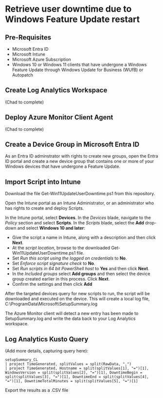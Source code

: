 # Retrieve user downtime due to Windows Feature Update restart

## Pre-Requisites

- Microsoft Entra ID
- Microsoft Intune
- Microsoft Azure Subscription 
- Windows 10 or Windows 11 clients that have undergone a Windows Feature Update through Windows Update for Business (WUfB) or Autopatch

## Create Log Analytics Workspace
(Chad to complete)

## Deploy Azure Monitor Client Agent
(Chad to complete)

## Create a Device Group in Microsoft Entra ID

As an Entra ID adminstrator with rights to create new groups, open the Entra ID portal and create a new device group that contains one or more of your Windows devices that have undergone a Feature Update.  

## Import Script into Intune

Download the file Get-Win11UpdateUserDowntime.ps1 from this repository.

Open the Intune portal as an Intune Administrator, or an administrator who has rights to create and deploy Scripts.

In the Intune portal, select **Devices**. In the *Devices* blade, navigate to the *Policy* section and select **Scripts**. In the *Scripts* blade, select the **Add** drop-down and select **Windows 10 and later**:

- Give the script a name in Intune, along with a description and then click **Next**.
- At the *script location*, browse to the downloaded Get-Win11UpdateUserDowntime.ps1 file.
- Set *Run this script using the logged on credentials* to **No**.
- Set *Enforce script signature check* to **No**.
- Set *Run scripts in 64 bit PowerShell host* to **Yes** and then click **Next**.
- In the *Included groups* select **Add groups** and then select the device group created earlier in this process. Click **Next**.
- Confirm the settings and then click **Add**

After the targeted devices query for new scripts to run, the script will be downloaded and executed on the device. This will create a local log file, C:\ProgramData\Microsoft\SetupSummary.log

The Azure Monitor client will detect a new entry has been made to SetupSummary.log and write the data back to your Log Analytics workspace.

## Log Analytics Kusto Query

(Add more details, capturing query here):

```
setupSummary_CL
| project TimeGenerated, splitValues = split(RawData, ",")
| project TimeGenerated, Hostname = split(splitValues[1], "=")[1], WindowsVersion = split(splitValues[2], "=")[1], DowntimeBegin = split(splitValues[3], "=")[1], DowntimeEnd = split(splitValues[4], "=")[1], DowntimeTotalMinutes = split(splitValues[5], "=")[1]
```

Export the results as a .CSV file
